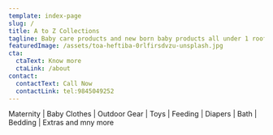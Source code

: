 ```yaml
---
template: index-page
slug: /
title: A to Z Collections
tagline: Baby care products and new born baby products all under 1 roof.
featuredImage: /assets/toa-heftiba-0rlfirsdvzu-unsplash.jpg
cta:
  ctaText: Know more
  ctaLink: /about
contact:
  contactText: Call Now
  contactLink: tel:9845049252
---
```

Maternity
 | Baby Clothes
 | Outdoor Gear
 | Toys
 | Feeding
 | Diapers
 | Bath
 | Bedding
 | Extras and mny more